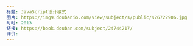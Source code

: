```yaml
---
标题: JavaScript设计模式
图片: https://img9.doubanio.com/view/subject/s/public/s26722906.jpg
时时: 2013
链接: https://book.douban.com/subject/24744217/
评价:
---
```


